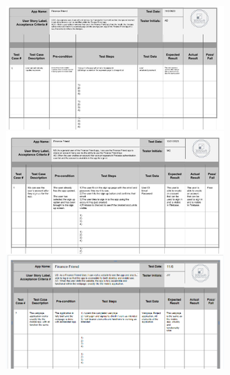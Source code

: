 ![Dionizio_test](Dionizio_test_template.jpg)
![Michael_Test](MGTestTemplate.jpg)
![Jason Test](Jason_test.png)
